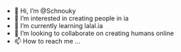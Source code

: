 - 👋 Hi, I’m @Schnouky
- 👀 I’m interested in creating people in ia
- 🌱 I’m currently learning lalal.ia
- 💞️ I’m looking to collaborate on creating humans online
- 📫 How to reach me ...

<!---
Schnouky/Schnouky is a ✨ special ✨ repository because its `README.md` (this file) appears on your GitHub profile.
You can click the Preview link to take a look at your changes.
--->
